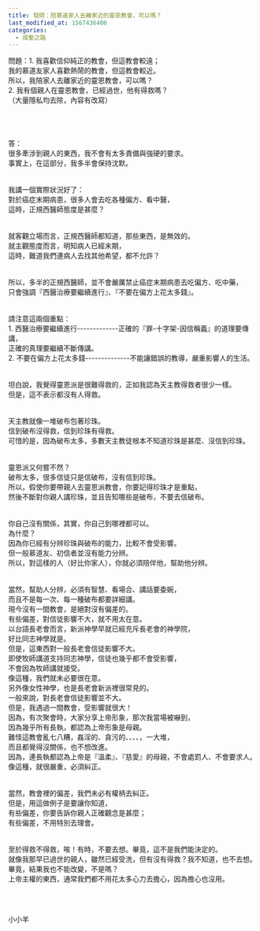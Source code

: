 ```yaml
---
title: 發問：陪慕道家人去離家近的靈恩教會，可以嗎？
last_modified_at: 1567436400
categories:
  - 成聖之路
---
```


<div>問題：1. 我喜歡信仰純正的教會，但這教會較遠；</div>

<div>我的慕道友家人喜歡熱鬧的教會，但這教會較近。</div>

<div>所以，我陪家人去離家近的靈恩教會，可以嗎？</div>

<div>2. 我有個親人在靈恩教會，已經過世，他有得救嗎？</div>

<div>（大量隱私均去除，內容有改寫）</div>

<div>&nbsp;</div>

<div>&nbsp;</div>

<div>&nbsp;</div>

<div>&nbsp;</div>

<div>答：</div>

<div>很多牽涉到親人的東西，我不會有太多責備與強硬的要求。</div>

<div>事實上，在這部分，我多半會保持沈默。</div>

<div>&nbsp;</div>

<div>&nbsp;</div>

<div>我講一個實際狀況好了：</div>

<div>對於癌症末期病患，很多人會去吃各種偏方、看中醫，</div>

<div>這時，正規西醫師態度是甚麼？</div>

<div>&nbsp;</div>

<div>&nbsp;</div>

<div>就客觀立場而言，正規西醫師都知道，那些東西，是無效的。</div>

<div>就主觀態度而言，明知病人已經末期，</div>

<div>這時，難道我們連病人去找其他希望，都不允許？</div>

<div>&nbsp;</div>

<div>&nbsp;</div>

<div>所以，多半的正規西醫師，並不會嚴厲禁止癌症末期病患去吃偏方、吃中藥，</div>

<div>只會強調『西醫治療要繼續進行』、『不要在偏方上花太多錢』。</div>

<div>&nbsp;</div>

<div>&nbsp;</div>

<div>請注意這兩個重點：</div>

<div>1.<span style="white-space:pre"> </span>西醫治療要繼續進行-------------正確的『罪-十字架-因信稱義』的道理要傳講，</div>

<div>正確的真理要繼續不斷傳講。</div>

<div>2. 不要在偏方上花太多錢--------------不能讓錯誤的教導，嚴重影響人的生活。</div>

<div>&nbsp;</div>

<div>&nbsp;</div>

<div>坦白說，我覺得靈恩派是很難得救的，正如我認為天主教得救者很少一樣。</div>

<div>但是，這不表示都沒有人得救。</div>

<div>&nbsp;</div>

<div>&nbsp;</div>

<div>天主教就像一堆破布包著珍珠。</div>

<div>信到破布沒得救，信到珍珠有得救。</div>

<div>可惜的是，因為破布太多，多數天主教徒根本不知道珍珠是甚麼、沒信到珍珠。</div>

<div>&nbsp;</div>

<div>&nbsp;</div>

<div>靈恩派又何嘗不然？</div>

<div>破布太多，很多信徒只是信破布，沒有信到珍珠。</div>

<div>所以，假使你要帶親人去靈恩派教會，你要記得珍珠才是重點，</div>

<div>然後不斷對你親人講珍珠，並且告知哪些是破布，不要去信破布。</div>

<div>&nbsp;</div>

<div>&nbsp;</div>

<div>你自己沒有關係，其實，你自己到哪裡都可以。</div>

<div>為什麼？</div>

<div>因為你已經有分辨珍珠與破布的能力，比較不會受影響。</div>

<div>但一般慕道友、初信者並沒有能力分辨。</div>

<div>所以，對這樣的人（好比你家人），你就必須陪伴他，幫助他分辨。</div>

<div>&nbsp;</div>

<div>&nbsp;</div>

<div>當然，幫助人分辨，必須有智慧、看場合、講話要委婉，</div>

<div>而且不是每一次、每一種破布都要詳細講。</div>

<div>現今沒有一間教會，是絕對沒有偏差的。</div>

<div>有些偏差，對信徒影響不大，就不用太在意。</div>

<div>以台語長老會而言，新派神學早就已經充斥長老會的神學院，</div>

<div>好比同志神學就是。</div>

<div>但是，這東西對一般長老會信徒影響不大。</div>

<div>即使牧師講道支持同志神學，信徒也幾乎都不會受影響，</div>

<div>不會因為牧師講就接受。</div>

<div>像這種，我們就未必要很在意。</div>

<div>另外像女性神學，也是長老會新派裡很常見的。</div>

<div>一般來說，對長老會信徒影響並不大。</div>

<div>但是，我遇過一間教會，受影響就很大！</div>

<div>因為，有次聚會時，大家分享上帝形象，那次我當場被嚇到，</div>

<div>因為幾乎所有長執，都認為上帝形象是母親。</div>

<div>難怪這教會亂七八糟，姦淫的、貪污的、、、、，一大堆，</div>

<div>而且都覺得沒關係，也不想改進。</div>

<div>因為，連長執都認為上帝是『溫柔』、『慈愛』的母親，不會處罰人、不會要求人。</div>

<div>像這種，就很嚴重，必須糾正。</div>

<div>&nbsp;</div>

<div>&nbsp;</div>

<div>當然，教會裡的偏差，我們未必有權柄去糾正。</div>

<div>但是，用這做例子是要讓你知道，</div>

<div>有些偏差，你要告訴你親人正確觀念是甚麼；</div>

<div>有些偏差，不用特別去理會。</div>

<div>&nbsp;</div>

<div>&nbsp;</div>

<div>至於得救不得救，唉！有時，不要去想。畢竟，這不是我們能決定的。</div>

<div>就像我那早已過世的親人，雖然已經受洗，但有沒有得救？我不知道，也不去想。</div>

<div>畢竟，結果我也不能改變，不是嗎？</div>

<div>上帝主權的東西，通常我們都不用花太多心力去擔心，因為擔心也沒用。</div>

<div>&nbsp;</div>

<p>&nbsp;</p>

<p>小小羊</p>

